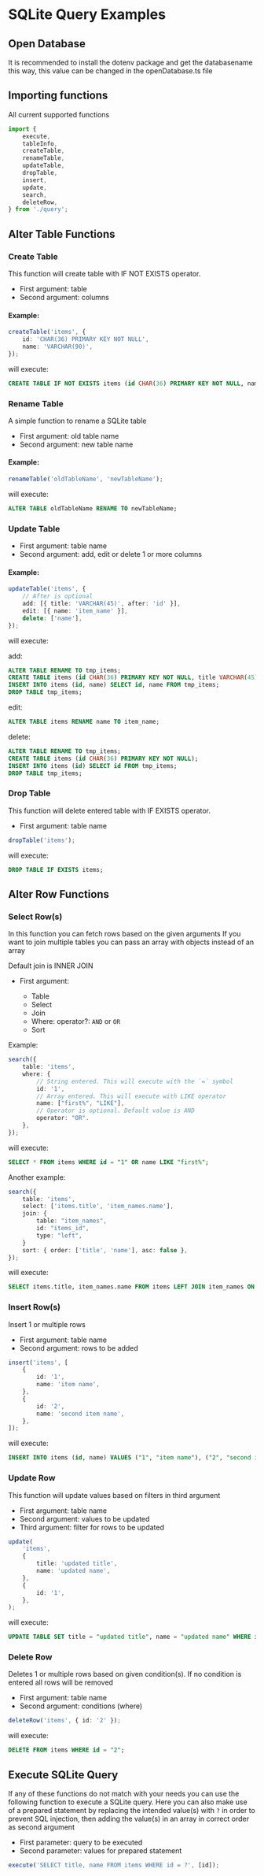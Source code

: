 # SQLite Query Examples

## Open Database

It is recommended to install the dotenv package and get the databasename this way, this value can be changed in the openDatabase.ts file

## Importing functions

All current supported functions

```typescript
import {
    execute,
    tableInfo,
    createTable,
    renameTable,
    updateTable,
    dropTable,
    insert,
    update,
    search,
    deleteRow,
} from './query';
```

## Alter Table Functions

### Create Table

This function will create table with IF NOT EXISTS operator.

-   First argument: table
-   Second argument: columns

#### Example:

```typescript
createTable('items', {
    id: 'CHAR(36) PRIMARY KEY NOT NULL',
    name: 'VARCHAR(90)',
});
```

will execute:

```sql
CREATE TABLE IF NOT EXISTS items (id CHAR(36) PRIMARY KEY NOT NULL, name VARCHAR(90));
```

### Rename Table

A simple function to rename a SQLite table

-   First argument: old table name
-   Second argument: new table name

#### Example:

```typescript
renameTable('oldTableName', 'newTableName');
```

will execute:

```sql
ALTER TABLE oldTableName RENAME TO newTableName;
```

### Update Table

-   First argument: table name
-   Second argument: add, edit or delete 1 or more columns

#### Example:

```typescript
updateTable('items', {
    // After is optional
    add: [{ title: 'VARCHAR(45)', after: 'id' }],
    edit: [{ name: 'item_name' }],
    delete: ['name'],
});
```

will execute:

add:

```sql
ALTER TABLE RENAME TO tmp_items;
CREATE TABLE items (id CHAR(36) PRIMARY KEY NOT NULL, title VARCHAR(45), name VARCHAR(90));
INSERT INTO items (id, name) SELECT id, name FROM tmp_items;
DROP TABLE tmp_items;
```

edit:

```sql
ALTER TABLE items RENAME name TO item_name;
```

delete:

```sql
ALTER TABLE RENAME TO tmp_items;
CREATE TABLE items (id CHAR(36) PRIMARY KEY NOT NULL);
INSERT INTO items (id) SELECT id FROM tmp_items;
DROP TABLE tmp_items;
```

### Drop Table

This function will delete entered table with IF EXISTS operator.

-   First argument: table name

```typescript
dropTable('items');
```

will execute:

```sql
DROP TABLE IF EXISTS items;
```

## Alter Row Functions

### Select Row(s)

In this function you can fetch rows based on the given arguments
If you want to join multiple tables you can pass an array with objects instead of an array

Default join is INNER JOIN

-   First argument:

    -   Table
    -   Select
    -   Join
    -   Where:
        operator?: `AND` or `OR`
    -   Sort

Example:

```typescript
search({
    table: 'items',
    where: {
        // String entered. This will execute with the `=` symbol
        id: '1',
        // Array entered. This will execute with LIKE operator
        name: ["first%", "LIKE"],
        // Operator is optional. Default value is AND
        operator: "OR".
    },
});
```

will execute:

```sql
SELECT * FROM items WHERE id = "1" OR name LIKE "first%";
```

Another example:

```typescript
search({
    table: 'items',
    select: ['items.title', 'item_names.name'],
    join: {
        table: "item_names",
        id: "items_id",
        type: "left",
    }
    sort: { order: ['title', 'name'], asc: false },
});
```

will execute:

```sql
SELECT items.title, item_names.name FROM items LEFT JOIN item_names ON item_names.item_id = items.id ORDER BY title DESC;
```

### Insert Row(s)

Insert 1 or multiple rows

-   First argument: table name
-   Second argument: rows to be added

```typescript
insert('items', [
    {
        id: '1',
        name: 'item name',
    },
    {
        id: '2',
        name: 'second item name',
    },
]);
```

will execute:

```sql
INSERT INTO items (id, name) VALUES ("1", "item name"), ("2", "second item name");
```

### Update Row

This function will update values based on filters in third argument

-   First argument: table name
-   Second argument: values to be updated
-   Third argument: filter for rows to be updated

```typescript
update(
    'items',
    {
        title: 'updated title',
        name: 'updated name',
    },
    {
        id: '1',
    },
);
```

will execute:

```sql
UPDATE TABLE SET title = "updated title", name = "updated name" WHERE id = "1";
```

### Delete Row

Deletes 1 or multiple rows based on given condition(s). If no condition is entered all rows will be removed

-   First argument: table name
-   Second argument: conditions (where)

```typescript
deleteRow('items', { id: '2' });
```

will execute:

```sql
DELETE FROM items WHERE id = "2";
```

## Execute SQLite Query

If any of these functions do not match with your needs you can use the following function to execute a SQLite query. Here you can also make use of a prepared statement by replacing the intended value(s) with `?` in order to prevent SQL injection, then adding the value(s) in an array in correct order as second argument

-   First parameter: query to be executed
-   Second parameter: values for prepared statement

```typescript
execute('SELECT title, name FROM items WHERE id = ?', [id]);
```
